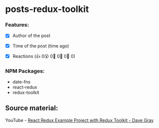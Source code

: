 # posts-redux-toolkit
### Features:
- [x] Author of the post
- [x] Time of the post (time ago)
- [x] Reactions (👍 0😮 0💟 0🚀 0🍵 0)


### NPM Packages:
- date-fns
- react-redux
- redux-toolkit

## Source material:
YouTube - [React Redux Example Project with Redux Toolkit - Dave Gray](https://www.youtube.com/watch?v=hI-VgEaCMyQ&list=PL0Zuz27SZ-6M1J5I1w2-uZx36Qp6qhjKo)
